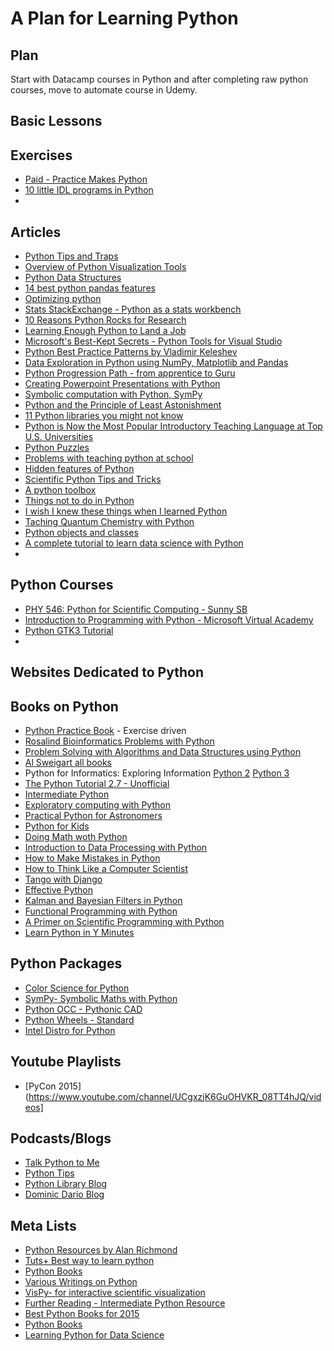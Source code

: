 # A Plan for Learning Python

## Plan
Start with Datacamp courses in Python and after completing raw python courses, move to automate course in Udemy.

## Basic Lessons

## Exercises
- [Paid - Practice Makes Python](https://store.lerner.co.il/practice-makes-python-complete-package-7814c8cd-c30c-4fd2-870b-83036a8e7230)
- [10 little IDL programs in Python](http://blog.rtwilson.com/ten-little-idl-programs-in-python/)
- 

## Articles
- [Python Tips and Traps](https://www.airpair.com/python/posts/python-tips-and-traps)
- [Overview of Python Visualization Tools](http://pbpython.com/visualization-tools-1.html)
- [Python Data Structures](http://kmike.ru/python-data-structures/)
- [14 best python pandas features](http://dataconomy.com/2015/03/14-best-python-pandas-features/)
- [Optimizing python](https://www.airpair.com/python/posts/optimizing-python-code)
- [Stats StackExchange - Python as a stats workbench](https://stats.stackexchange.com/questions/1595/python-as-a-statistics-workbench)
- [10 Reasons Python Rocks for Research](http://www.stat.washington.edu/~hoytak/blog/whypython.html)
- [Learning Enough Python to Land a Job](https://insights.dice.com/2015/06/11/learning-enough-python-to-land-a-job/)
- [Microsoft's Best-Kept Secrets - Python Tools for Visual Studio](http://www.hanselman.com/blog/OneOfMicrosoftsBestKeptSecretsPythonToolsForVisualStudioPTVS.aspx)
- [Python Best Practice Patterns by Vladimir Keleshev](http://stevenloria.com/python-best-practice-patterns-by-vladimir-keleshev-notes/)
- [Data Exploration in Python using NumPy, Matplotlib and Pandas](https://www.analyticsvidhya.com/blog/2015/04/comprehensive-guide-data-exploration-sas-using-python-numpy-scipy-matplotlib-pandas/)
- [Python Progression Path - from apprentice to Guru](https://stackoverflow.com/questions/2573135/python-progression-path-from-apprentice-to-guru)
- [Creating Powerpoint Presentations with Python](http://pbpython.com/creating-powerpoint.html)
- [Symbolic computation with Python, SymPy](https://in.pycon.org/cfp/pycon-india-2015/proposals/symbolic-computation-with-python-sympy~bqYrb/)
- [Python and the Principle of Least Astonishment](http://lucumr.pocoo.org/2011/7/9/python-and-pola/)
- [11 Python libraries you might not know](http://blog.yhat.com/posts/11-python-libraries-you-might-not-know.html)
- [Python is Now the Most Popular Introductory Teaching Language at Top U.S. Universities](https://cacm.acm.org/blogs/blog-cacm/176450-python-is-now-the-most-popular-introductory-teaching-language-at-top-u-s-universities/fulltext)
- [Python Puzzles](https://speakerdeck.com/alangpierce/python-puzzlers/)
- [Problems with teaching python at school](https://www.reddit.com/r/Python/comments/2j0rl3/problems_with_teaching_python_in_school/)
- [Hidden features of Python](https://stackoverflow.com/questions/101268/hidden-features-of-python#)
- [Scientific Python Tips and Tricks](http://stsievert.com/blog/2014/05/15/Scientific-Python-tips-and-tricks/)
- [A python toolbox](https://bfontaine.net/blog/2014/11/11/a-python-toolbox/)
- [Things not to do in Python](https://www.airpair.com/python/posts/things-not-to-do-in-python)
- [I wish I knew these things when I learned Python](http://bugra.github.io/work/notes/2015-01-03/i-wish-i-knew-these-things-when-i-first-learned-python/)
- [Taching Quantum Chemistry with Python](https://tmarkovich.com/2015/01/11/teaching-quantum-chemistry-with-ipython/)
- [Python objects and classes](http://blog.lerner.co.il/pythons-objects-and-classes-a-visual-guide/)
- [A complete tutorial to learn data science with Python](https://www.analyticsvidhya.com/blog/2016/01/complete-tutorial-learn-data-science-python-scratch-2/)
- 


## Python Courses
- [PHY 546: Python for Scientific Computing - Sunny SB](http://bender.astro.sunysb.edu/classes/python-science/)
- [Introduction to Programming with Python - Microsoft Virtual Academy](https://mva.microsoft.com/en-US/training-courses/introduction-to-programming-with-python-8360?l=6i7caxFz_8904984382)
- [Python GTK3 Tutorial](https://python-gtk-3-tutorial.readthedocs.io/en/latest/)
- 

## Websites Dedicated to Python

## Books on Python
- [Python Practice Book](http://anandology.com/python-practice-book/index.html) - Exercise driven
- [Rosalind Bioinformatics Problems with Python](http://rosalind.info/problems/locations/)
- [Problem Solving with Algorithms and Data Structures using Python](http://interactivepython.org/runestone/static/pythonds/index.html)
- [Al Sweigart all books](http://inventwithpython.com/)
- Python for Informatics: Exploring Information [Python 2](http://www.pythonlearn.com/) [Python 3](https://www.py4e.com/)
- [The Python Tutorial 2.7 - Unofficial](https://leanpub.com/python-tutorial-27)
- [Intermediate Python](http://book.pythontips.com/en/latest/)
- [Exploratory computing with Python](http://mbakker7.github.io/exploratory_computing_with_python/)
- [Practical Python for Astronomers](https://python4astronomers.github.io/index.html)
- [Python for Kids](https://www.nostarch.com/pythonforkids)
- [Doing Math woth Python](http://doingmathwithpython.github.io/pages/about.html)
- [Introduction to Data Processing with Python](http://opentechschool.github.io/python-data-intro/)
- [How to Make Mistakes in Python](http://www.oreilly.com/programming/free/how-to-make-mistakes-in-python.csp)
- [How to Think Like a Computer Scientist](http://interactivepython.org/runestone/static/thinkcspy/index.html)
- [Tango with Django](http://www.tangowithdjango.com/)
- [Effective Python](https://effectivepython.com/)
- [Kalman and Bayesian Filters in Python](http://nbviewer.jupyter.org/github/rlabbe/Kalman-and-Bayesian-Filters-in-Python/blob/master/table_of_contents.ipynb)
- [Functional Programming with Python](http://radar.oreilly.com/2015/07/get-started-with-functional-programming-in-python.html)
- [A Primer on Scientific Programming with Python](http://hplgit.github.io/scipro-primer/)
- [Learn Python in Y Minutes](https://learnxinyminutes.com/docs/python/)


## Python Packages
- [Color Science for Python](http://www.colorpipe.org/colour-science-for-python/)
- [SymPy- Symbolic Maths with Python](http://www.sympy.org/en/index.html)
- [Python OCC - Pythonic CAD](http://www.pythonocc.org/)
- [Python Wheels - Standard](https://pythonwheels.com/)
- [Intel Distro for Python](https://software.intel.com/en-us/distribution-for-python)

## Youtube Playlists
- [PyCon 2015](https://www.youtube.com/channel/UCgxzjK6GuOHVKR_08TT4hJQ/videos]

## Podcasts/Blogs
- [Talk Python to Me](https://talkpython.fm/)
- [Python Tips](https://pythontips.com/)
- [Python Library Blog](http://www.blog.pythonlibrary.org/)
- [Dominic Dario Blog](http://doda.co/)

## Meta Lists
- [Python Resources by Alan Richmond](https://python.zeef.com/alan.richmond)
- [Tuts+ Best way to learn python](https://code.tutsplus.com/articles/the-best-way-to-learn-python--net-26288)
- [Python Books](https://pythonbooks.revolunet.com/)
- [Various Writings on Python](http://hplgit.github.io/)
- [VisPy- for interactive scientific visualization](http://vispy.org/)
- [Further Reading - Intermediate Python Resource](http://inventwithpython.com/blog/2015/09/01/further-reading-intermediate-python-resources/)
- [Best Python Books for 2015](http://pythoncommunity.com/2015-12-best-python-books)
- [Python Books](http://importpython.com/books/)
- [Learning Python for Data Science](https://pythontips.com/2016/02/27/learning-python-for-data-science/)

